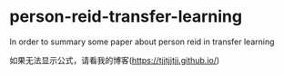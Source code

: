 # person-reid-transfer-learning
In order to summary some paper about person reid in transfer learning

如果无法显示公式，请看我的博客(https://tjjtjjtjj.github.io/)

